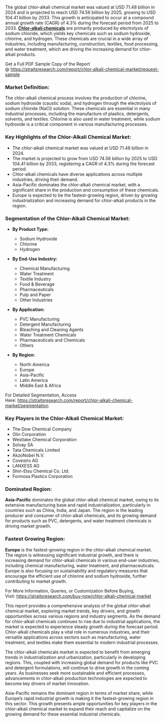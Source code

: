 <p data-start="110" data-end="783">The global chlor-alkali chemical market was valued at USD 71.48 billion in 2024 and is projected to reach USD 74.56 billion by 2025, growing to USD 104.41 billion by 2033. This growth is anticipated to occur at a compound annual growth rate (CAGR) of 4.3% during the forecast period from 2025 to 2033. <strong><a href="https://straitsresearch.com/report/chlor-alkali-chemical-market">Chlor-alkali chemicals</a></strong> are primarily produced by electrolysis of sodium chloride, which yields key chemicals such as sodium hydroxide, chlorine, and hydrogen. These chemicals are crucial in a wide array of industries, including manufacturing, construction, textiles, food processing, and water treatment, which are driving the increasing demand for chlor-alkali products.</p>
<p data-start="785" data-end="908">Get a Full PDF Sample Copy of the Report @&nbsp;<a href="https://straitsresearch.com/report/chlor-alkali-chemical-market/request-sample" target="_new" rel="noopener" data-start="830" data-end="908">https://straitsresearch.com/report/chlor-alkali-chemical-market/request-sample</a></p>
<h3 data-start="910" data-end="936"><strong data-start="914" data-end="936">Market Definition:</strong></h3>
<p data-start="937" data-end="1374">The chlor-alkali chemical process involves the production of chlorine, sodium hydroxide (caustic soda), and hydrogen through the electrolysis of sodium chloride (NaCl) solution. These chemicals are essential in many industrial processes, including the manufacture of plastics, detergents, solvents, and textiles. Chlorine is also used in water treatment, while sodium hydroxide is a critical component in various manufacturing processes.</p>
<h3 data-start="1376" data-end="1435"><strong data-start="1380" data-end="1435">Key Highlights of the Chlor-Alkali Chemical Market:</strong></h3>
<ul data-start="1436" data-end="2055">
<li data-start="1436" data-end="1511">The chlor-alkali chemical market was valued at USD 71.48 billion in 2024.</li>
<li data-start="1512" data-end="1662">The market is projected to grow from USD 74.56 billion by 2025 to USD 104.41 billion by 2033, registering a CAGR of 4.3% during the forecast period.</li>
<li data-start="1663" data-end="1763">Chlor-alkali chemicals have diverse applications across multiple industries, driving their demand.</li>
<li data-start="1764" data-end="1901">Asia-Pacific dominates the chlor-alkali chemical market, with a significant share in the production and consumption of these chemicals.</li>
<li data-start="1902" data-end="2055">Europe is expected to be the fastest-growing region, driven by growing industrialization and increasing demand for chlor-alkali products in the region.</li>
</ul>
<h3 data-start="2057" data-end="2114"><strong data-start="2061" data-end="2114">Segmentation of the Chlor-Alkali Chemical Market:</strong></h3>
<ul data-start="2116" data-end="2650">
<li data-start="2116" data-end="2185">
<p data-start="2118" data-end="2138"><strong data-start="2118" data-end="2138">By Product Type:</strong></p>
<ul data-start="2141" data-end="2185">
<li data-start="2141" data-end="2159">Sodium Hydroxide</li>
<li data-start="2162" data-end="2172">Chlorine</li>
<li data-start="2175" data-end="2185">Hydrogen</li>
</ul>
</li>
<li data-start="2187" data-end="2361">
<p data-start="2189" data-end="2213"><strong data-start="2189" data-end="2213">By End-Use Industry:</strong></p>
<ul data-start="2216" data-end="2361">
<li data-start="2216" data-end="2240">Chemical Manufacturing</li>
<li data-start="2243" data-end="2260">Water Treatment</li>
<li data-start="2263" data-end="2281">Textile Industry</li>
<li data-start="2284" data-end="2301">Food &amp; Beverage</li>
<li data-start="2304" data-end="2321">Pharmaceuticals</li>
<li data-start="2324" data-end="2340">Pulp and Paper</li>
<li data-start="2343" data-end="2361">Other Industries</li>
</ul>
</li>
<li data-start="2363" data-end="2543">
<p data-start="2365" data-end="2384"><strong data-start="2365" data-end="2384">By Application:</strong></p>
<ul data-start="2387" data-end="2543">
<li data-start="2387" data-end="2406">PVC Manufacturing</li>
<li data-start="2409" data-end="2434">Detergent Manufacturing</li>
<li data-start="2437" data-end="2468">Bleaching and Cleaning Agents</li>
<li data-start="2471" data-end="2498">Water Treatment Chemicals</li>
<li data-start="2501" data-end="2532">Pharmaceuticals and Chemicals</li>
<li data-start="2535" data-end="2543">Others</li>
</ul>
</li>
<li data-start="2545" data-end="2650">
<p data-start="2547" data-end="2561"><strong data-start="2547" data-end="2561">By Region:</strong></p>
<ul data-start="2564" data-end="2650">
<li data-start="2564" data-end="2579">North America</li>
<li data-start="2582" data-end="2590">Europe</li>
<li data-start="2593" data-end="2607">Asia-Pacific</li>
<li data-start="2610" data-end="2625">Latin America</li>
<li data-start="2628" data-end="2650">Middle East &amp; Africa</li>
</ul>
</li>
</ul>
<p data-start="2652" data-end="2770">For Detailed Segmentation, Access Here:&nbsp;<a href="https://straitsresearch.com/report/chlor-alkali-chemical-market/segmentation" target="_new" rel="noopener" data-start="2694" data-end="2770">https://straitsresearch.com/report/chlor-alkali-chemical-market/segmentation</a></p>
<h3 data-start="2772" data-end="2828"><strong data-start="2776" data-end="2828">Key Players in the Chlor-Alkali Chemical Market:</strong></h3>
<ul data-start="2829" data-end="3048">
<li data-start="2829" data-end="2855">The Dow Chemical Company</li>
<li data-start="2856" data-end="2874">Olin Corporation</li>
<li data-start="2875" data-end="2906">Westlake Chemical Corporation</li>
<li data-start="2907" data-end="2918">Solvay SA</li>
<li data-start="2919" data-end="2943">Tata Chemicals Limited</li>
<li data-start="2944" data-end="2960">AkzoNobel N.V.</li>
<li data-start="2961" data-end="2974">Covestro AG</li>
<li data-start="2975" data-end="2987">LANXESS AG</li>
<li data-start="2988" data-end="3017">Shin-Etsu Chemical Co. Ltd.</li>
<li data-start="3018" data-end="3048">Formosa Plastics Corporation</li>
</ul>
<h3 data-start="3050" data-end="3075"><strong data-start="3054" data-end="3075">Dominated Region:</strong></h3>
<p data-start="3076" data-end="3465"><strong data-start="3076" data-end="3092">Asia-Pacific</strong> dominates the global chlor-alkali chemical market, owing to its extensive manufacturing base and rapid industrialization, particularly in countries such as China, India, and Japan. The region is the leading producer and consumer of chlor-alkali chemicals, and its growing demand for products such as PVC, detergents, and water treatment chemicals is driving market growth.</p>
<h3 data-start="3467" data-end="3498"><strong data-start="3471" data-end="3498">Fastest Growing Region:</strong></h3>
<p data-start="3499" data-end="3966"><strong data-start="3499" data-end="3509">Europe</strong> is the fastest-growing region in the chlor-alkali chemical market. The region is witnessing significant industrial growth, and there is increasing demand for chlor-alkali chemicals in various end-user industries, including chemical manufacturing, water treatment, and pharmaceuticals. Europe is also focusing on sustainability and regulatory measures that encourage the efficient use of chlorine and sodium hydroxide, further contributing to market growth.</p>
<p data-start="3968" data-end="4104">For More Information, Queries, or Customization Before Buying, Visit:&nbsp;<a href="https://straitsresearch.com/buy-now/chlor-alkali-chemical-market" target="_new" rel="noopener" data-start="4040" data-end="4104">https://straitsresearch.com/buy-now/chlor-alkali-chemical-market</a></p>
<p data-start="4106" data-end="4692">This report provides a comprehensive analysis of the global chlor-alkali chemical market, exploring market trends, key drivers, and growth opportunities across various regions and industry segments. As the demand for chlor-alkali chemicals continues to rise due to industrial applications, the market is expected to experience steady growth during the forecast period. Chlor-alkali chemicals play a vital role in numerous industries, and their versatile applications across sectors such as manufacturing, water treatment, and textiles make them essential to modern industrial processes.</p>
<p data-start="4694" data-end="5162">The chlor-alkali chemicals market is expected to benefit from emerging trends in industrialization and urbanization, particularly in developing regions. This, coupled with increasing global demand for products like PVC and detergent formulations, will continue to drive growth in the coming years. As businesses seek more sustainable and efficient processes, advancements in chlor-alkali production technologies are expected to become key drivers of market innovation.</p>
<p data-start="5164" data-end="5519" data-is-last-node="" data-is-only-node="">Asia-Pacific remains the dominant region in terms of market share, while Europe&rsquo;s rapid industrial growth is making it the fastest-growing region in this sector. This growth presents ample opportunities for key players in the chlor-alkali chemical market to expand their reach and capitalize on the growing demand for these essential industrial chemicals.</p>
